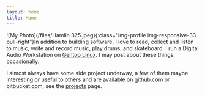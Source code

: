 ```yaml
---
layout: home
title: Home
---
```



![My Photo](/files/Hamlin 325.jpeg){:class="img-profile img-responsive-33 pull-right"}In addition to building software, I love to read, collect and listen to music, write and record music, play drums, and skateboard. I run a Digital Audio Workstation on [Gentoo Linux](https://gentoo.org/). I may post about these things, occasionally.

I almost always have some side project underway, a few of them maybe interesting or useful to others and are available on github.com or bitbucket.com, see the [projects](projects.md) page.
